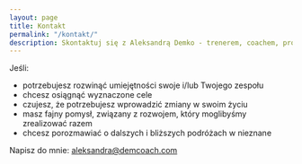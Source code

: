 ```yaml
---
layout: page
title: Kontakt
permalink: "/kontakt/"
description: Skontaktuj się z Aleksandrą Demko - trenerem, coachem, projektantem programów rozwojowych.
---
```


Jeśli:

* potrzebujesz rozwinąć umiejętności swoje i/lub Twojego zespołu
* chcesz osiągnąć wyznaczone cele
* czujesz, że potrzebujesz wprowadzić zmiany w swoim życiu
* masz fajny pomysł, związany z rozwojem, który moglibyśmy zrealizować razem
* chcesz porozmawiać o dalszych i bliższych podróżach w nieznane

Napisz do mnie: [aleksandra@demcoach.com](mailto:aleksandra@demcoach.com)
